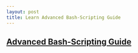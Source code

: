 ```yaml
---
layout: post
title: Learn Advanced Bash-Scripting Guide
---
```


## [Advanced Bash-Scripting Guide](http://www.tldp.org/LDP/abs/html/index.html)

